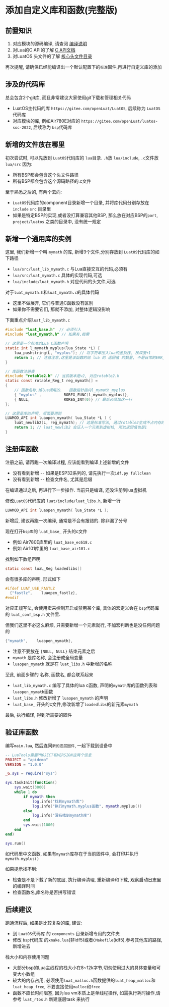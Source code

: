 # 添加自定义库和函数(完整版)

## 前置知识

1. 对应模块的源码编译, 请查阅 [编译说明](compile.md)
2. 对Lua的C API的了解 [C API文档](https://wiki.luatos.com/_static/lua53doc/manual.html#4)
3. 对LuatOS 头文件的了解 [核心头文件目录](https://gitee.com/openLuat/LuatOS/tree/master/luat/modules)

再次提醒, 请确保已经能编译出一个默认配置下的`标准`固件,再进行自定义库的添加

## 涉及的代码库

总会包含2个git库, 而且非常建议大家使用git下载和管理相关代码

* LuatOS主代码的库 `https://gitee.com/openLuat/LuatOS`, 后续称为 `LuatOS`代码库
* 对应模块的库, 例如Air780E对应的 `https://gitee.com/openLuat/luatos-soc-2022`, 后续称为 `bsp`代码库

## 新增的文件放在哪里

初次尝试时, 可以先放到 `LuatOS`代码库的 `lua`目录. `.h`放 `lua/include`, `.c`文件放 `lua/src`
因为:
* 所有BSP都会包含这个头文件路径
* 所有BSP都会包含这个源码路径的.c文件

至于熟悉之后的, 有两个去向:
* `LuatOS`代码库的component目录新增一个目录, 并将库代码分别存放在 `include` `src` 目录里
* 如果是特定BSP的实现,或者没打算兼容其他BSP, 那么放在对应BSP的`port`, `project/luatos` 之类的目录中, 没有统一规定

## 新增一个通用库的实例

这里, 我们新增一个叫  `mymath` 的库, 新增3个文件,分别存放到 `LuatOS`代码库的如下路径

* `lua/src/luat_lib_mymath.c` 与Lua直接交互的代码,必须有
* `lua/src/luat_mymath.c` 具体的实现代码,可选
* `lua/include/luat_mymath.h` 对应代码的头文件,可选

对于`luat_mymath.h`和`luat_mymath.c`的具体代码

* 这里不做展开, 它们与普通C函数没有区别
* 如果你不需要它们, 那就不添加, 对整体逻辑没影响

下面重点介绍`luat_lib_mymath.c`

```c
#include "luat_base.h"  // 必须引入
#include "luat_mymath.h" // 如果有,按需

// 这里是一个标准的Lua C函数声明
static int l_mymath_myplus(lua_State *L) {
    lua_pushstring(L, "myplus"); // 将字符串压入lua的虚拟栈, 栈深度+1
    return 1; // 注意注意,这里是该函数的给 lua 的 返回值 的数量, 不是日常的ERR_OK, ERR_FAIL 等0/1返回值.
}

// 库函数注册表
#include "rotable2.h" // 当前版本是v2, 对应rotable2.h
static const rotable_Reg_t reg_mymath[] =
{
    // 函数名称,给lua调用的.   函数指针指向l_mymath_myplus
    { "myplus" ,          ROREG_FUNC(l_mymath_myplus)},
    { NULL,               ROREG_INT(0)} // 最后必须加这一行
};

// 这里是库的声明, 后面要用到
LUAMOD_API int luaopen_mymath( lua_State *L ) {
    luat_newlib2(L, reg_mymath); // 这是标准写法, 通过rotable2生成不占内存的库指针
    return 1; // luat_newlib2 会压入一个元素到虚拟栈, 所以返回值也是1
}
```

## 注册库函数

注册之前, 请再跑一次编译过程, 应该能看到编译上述新增的文件
* 没有看到新增 -- 如果是ESP32系列的, 请先执行一次`idf.py fullclean`
* 没有看到新增 -- 检查文件名, 尤其是后缀

在编译通过之后, 再进行下一步操作. 当前只是编译, 还没注册到lua虚拟机

修改`LuatOS`代码库的 `luat/include/luat_libs.h`, 新增一行

```c
LUAMOD_API int luaopen_mymath( lua_State *L );
```

新增后, 建议再跑一次编译, 通常是不会有报错的. 除非漏了分号

现在打开`bsp库`的 `luat_base_` 开头的c文件
* 例如 Air780E库里的 `luat_base_ec618.c`
* 例如 Air101库里的 `luat_base_air101.c`

找到如下数组声明
```c
static const luaL_Reg loadedlibs[]
```

会有很多库的声明, 形式如下

```c
#ifdef LUAT_USE_FASTLZ
  {"fastlz",    luaopen_fastlz},
#endif
```

对应正规写法, 会使用宏来控制开启或禁用某个库, 具体的宏定义会在 `bsp`代码库 的 `luat_conf_bsp.h` 文件里.

但我们这里不必这么麻烦, 只需要新增一个元素就行, 不加宏判断也是没任何问题的

```c
{"mymath",    luaopen_mymath},
```

* 注意不要放在 `{NULL, NULL}` 结束元素之后
* `mymath` 是库名称, 会注册成全局变量
* `luaopen_mymath` 就是在 `luat_libs.h` 中新增的名称

至此, 前面步骤的 名称, 函数名, 都会联系起来

* `luat_lib_mymath.c` 编写了具体的lua c函数, 声明的`mymath`库的函数列表和`luaopen_mymath`函数
* `luat_libs.h` 修改新增了 `luaopen_mymath` 的声明
* `luat_base_` 开头的c文件,修改新增了`loadedlibs`的新元素`mymath`

最后, 执行编译, 得到所需要的固件

## 验证库函数

编写`main.lua`, 然后连同`新的底层固件`, 一起下载到设备中

```lua
-- LuaTools需要PROJECT和VERSION这两个信息
PROJECT = "apidemo"
VERSION = "1.0.0"

_G.sys = require("sys")

sys.taskInit(function()
    sys.wait(3000)
    while 1 do
        if mymath then
            log.info("找到mymath库")
            log.info("执行mymath.myplus函数", mymath.myplus())
        else
            log.info("没有找到mymath库")
        end
        sys.wait(1000)
    end
end)

sys.run()
```

如代码里中文函数, 如果有`mymath`库存在于当前固件中, 会打印并执行`mymath.myplus()`

如果提示找不到:
* 检查是不是下载了新的底层, 执行编译清理, 重新编译和下载, 观察启动日志里的编译时间
* 检查函数名,库名称是否拼写错误

## 后续建议

跑通流程后, 如果是比较复杂的库, 建议:
* 到 `LuatOS`代码库 的 `components` 目录新增专用的文件夹
* 修改 `bsp`代码库 的`xmake.lua`(非idf5)或者`CMakefile`(idf5),参考其他库的路径,新增进去

栈大小和内存使用问题
* 大部分bsp的Lua主线程的栈大小在8~12k字节,切勿使用过大的具体变量和可变大小数组
* 较大的内存占用, 必须使用`luat_malloc.h`函数提供的`luat_heap_malloc`和`luat_heap_free`, 不要直接使用`malloc`和`free`
* 函数不应长时间阻塞, 因为lua vm本质上是单线程操作, 如需执行耗时操作,请参考 `luat_rtos.h` 新建底层task 来执行
